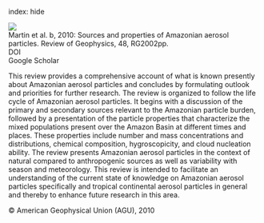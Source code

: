 index: hide

<div class="Citation">
    <div class="Citation-thumb CitationThumb-linked"  data-href="https://doi.org/10.1029/2008rg000280">
      <img src="https://static.claimspace.cloud/climate-study-static/refs/thumbs/7/Martin_et_al_2010b-thumb.png" />
    </div>

  <div class="Citation-body">
    <div class="Citation-text">Martin et al. b, 2010: Sources and properties of Amazonian aerosol particles. <span class="Article-journal">Review of Geophysics, </span><span class="Article-volume">48, </span>RG2002pp.</div>
    <div class="Citation-links">
      <div class="CitationLink" data-href="https://doi.org/10.1029/2008rg000280">
        <div class="CitationLink-icon CitationLink-Doi"></div>
        <div class="CitationLink-text">DOI</div>
      </div>
      <div class="CitationLink" data-href="https://scholar.google.com/scholar?q=10.1029/2008rg000280">
        <div class="CitationLink-icon CitationLink-Scholar"></div>
        <div class="CitationLink-text">Google Scholar</div>
      </div>
    </div>
  </div>
</div>

This review provides a comprehensive account of what is known presently about Amazonian aerosol particles and concludes by formulating outlook and priorities for further research. The review is organized to follow the life cycle of Amazonian aerosol particles. It begins with a discussion of the primary and secondary sources relevant to the Amazonian particle burden, followed by a presentation of the particle properties that characterize the mixed populations present over the Amazon Basin at different times and places. These properties include number and mass concentrations and distributions, chemical composition, hygroscopicity, and cloud nucleation ability. The review presents Amazonian aerosol particles in the context of natural compared to anthropogenic sources as well as variability with season and meteorology. This review is intended to facilitate an understanding of the current state of knowledge on Amazonian aerosol particles specifically and tropical continental aerosol particles in general and thereby to enhance future research in this area.

<div class="Citation-copy">
&copy; American Geophysical Union (AGU), 2010
</div>